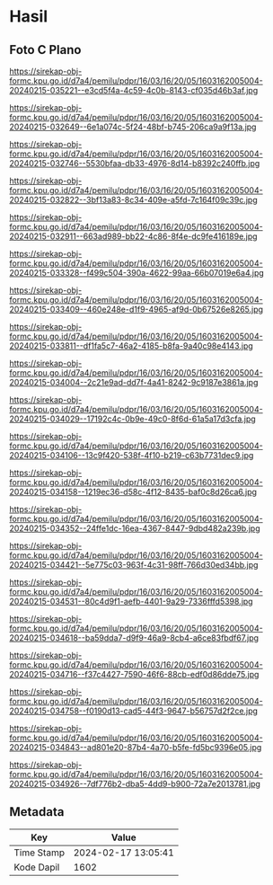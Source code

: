 # Hasil

## Foto C Plano

https://sirekap-obj-formc.kpu.go.id/d7a4/pemilu/pdpr/16/03/16/20/05/1603162005004-20240215-035221--e3cd5f4a-4c59-4c0b-8143-cf035d46b3af.jpg

https://sirekap-obj-formc.kpu.go.id/d7a4/pemilu/pdpr/16/03/16/20/05/1603162005004-20240215-032649--6e1a074c-5f24-48bf-b745-206ca9a9f13a.jpg

https://sirekap-obj-formc.kpu.go.id/d7a4/pemilu/pdpr/16/03/16/20/05/1603162005004-20240215-032746--5530bfaa-db33-4976-8d14-b8392c240ffb.jpg

https://sirekap-obj-formc.kpu.go.id/d7a4/pemilu/pdpr/16/03/16/20/05/1603162005004-20240215-032822--3bf13a83-8c34-409e-a5fd-7c164f09c39c.jpg

https://sirekap-obj-formc.kpu.go.id/d7a4/pemilu/pdpr/16/03/16/20/05/1603162005004-20240215-032911--663ad989-bb22-4c86-8f4e-dc9fe416189e.jpg

https://sirekap-obj-formc.kpu.go.id/d7a4/pemilu/pdpr/16/03/16/20/05/1603162005004-20240215-033328--f499c504-390a-4622-99aa-66b07019e6a4.jpg

https://sirekap-obj-formc.kpu.go.id/d7a4/pemilu/pdpr/16/03/16/20/05/1603162005004-20240215-033409--460e248e-d1f9-4965-af9d-0b67526e8265.jpg

https://sirekap-obj-formc.kpu.go.id/d7a4/pemilu/pdpr/16/03/16/20/05/1603162005004-20240215-033811--df1fa5c7-46a2-4185-b8fa-9a40c98e4143.jpg

https://sirekap-obj-formc.kpu.go.id/d7a4/pemilu/pdpr/16/03/16/20/05/1603162005004-20240215-034004--2c21e9ad-dd7f-4a41-8242-9c9187e3861a.jpg

https://sirekap-obj-formc.kpu.go.id/d7a4/pemilu/pdpr/16/03/16/20/05/1603162005004-20240215-034029--17192c4c-0b9e-49c0-8f6d-61a5a17d3cfa.jpg

https://sirekap-obj-formc.kpu.go.id/d7a4/pemilu/pdpr/16/03/16/20/05/1603162005004-20240215-034106--13c9f420-538f-4f10-b219-c63b7731dec9.jpg

https://sirekap-obj-formc.kpu.go.id/d7a4/pemilu/pdpr/16/03/16/20/05/1603162005004-20240215-034158--1219ec36-d58c-4f12-8435-baf0c8d26ca6.jpg

https://sirekap-obj-formc.kpu.go.id/d7a4/pemilu/pdpr/16/03/16/20/05/1603162005004-20240215-034352--24ffe1dc-16ea-4367-8447-9dbd482a239b.jpg

https://sirekap-obj-formc.kpu.go.id/d7a4/pemilu/pdpr/16/03/16/20/05/1603162005004-20240215-034421--5e775c03-963f-4c31-98ff-766d30ed34bb.jpg

https://sirekap-obj-formc.kpu.go.id/d7a4/pemilu/pdpr/16/03/16/20/05/1603162005004-20240215-034531--80c4d9f1-aefb-4401-9a29-7336fffd5398.jpg

https://sirekap-obj-formc.kpu.go.id/d7a4/pemilu/pdpr/16/03/16/20/05/1603162005004-20240215-034618--ba59dda7-d9f9-46a9-8cb4-a6ce83fbdf67.jpg

https://sirekap-obj-formc.kpu.go.id/d7a4/pemilu/pdpr/16/03/16/20/05/1603162005004-20240215-034716--f37c4427-7590-46f6-88cb-edf0d86dde75.jpg

https://sirekap-obj-formc.kpu.go.id/d7a4/pemilu/pdpr/16/03/16/20/05/1603162005004-20240215-034758--f0190d13-cad5-44f3-9647-b56757d2f2ce.jpg

https://sirekap-obj-formc.kpu.go.id/d7a4/pemilu/pdpr/16/03/16/20/05/1603162005004-20240215-034843--ad801e20-87b4-4a70-b5fe-fd5bc9396e05.jpg

https://sirekap-obj-formc.kpu.go.id/d7a4/pemilu/pdpr/16/03/16/20/05/1603162005004-20240215-034926--7df776b2-dba5-4dd9-b900-72a7e2013781.jpg


## Metadata

| Key        | Value               |
| ---------- | ------------------- |
| Time Stamp | 2024-02-17 13:05:41 |
| Kode Dapil | 1602                |



